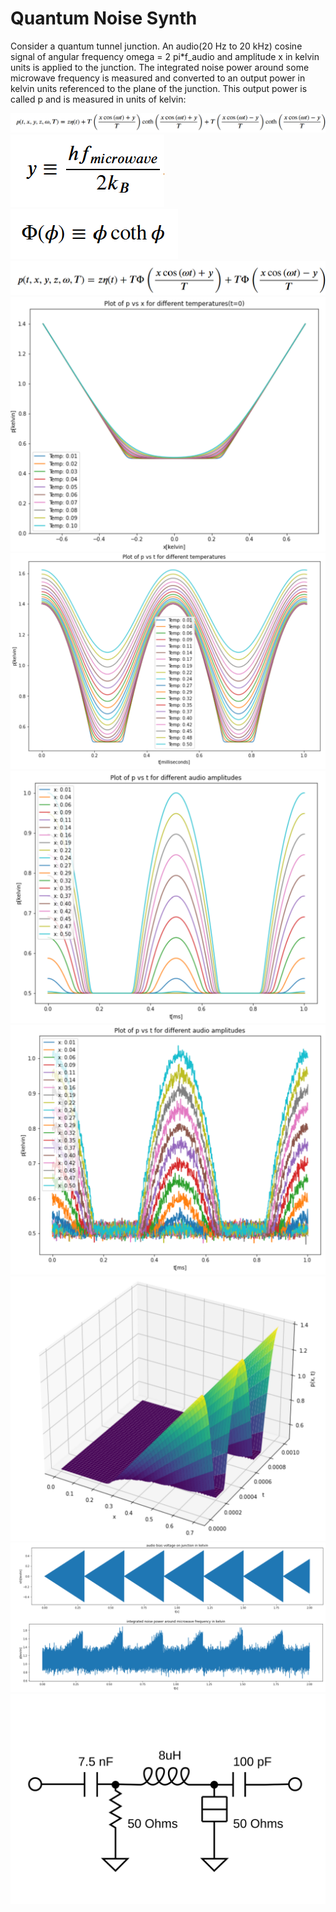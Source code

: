 # Quantum Noise Synth

Consider a quantum tunnel junction. An audio(20 Hz to 20 kHz) cosine signal of angular frequency omega = 2 pi*f_audio and amplitude x in kelvin units is applied to the junction.  The integrated noise power around some microwave frequency is measured and converted to an output power in kelvin units referenced to the plane of the junction.  This output power is called p and is measured in units of kelvin:

![](equations/equation1.png)
![](equations/equation2.png)
![](equations/equation3.png)
![](equations/equation4.png)
![](graphs/graph1.png)
![](graphs/graph2.png)
![](graphs/graph3.png)
![](graphs/graph4.png)
![](graphs/graph5.png)
![](graphs/graph6.png)
![](schematics/schematic1.svg)
